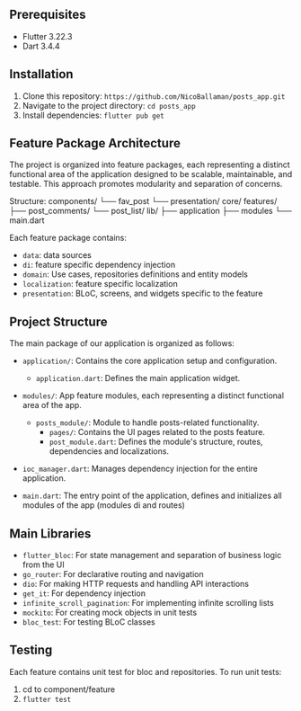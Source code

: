 ## Prerequisites
- Flutter 3.22.3
- Dart 3.4.4

## Installation

1. Clone this repository: 
    `https://github.com/NicoBallaman/posts_app.git`
2. Navigate to the project directory:
    `cd posts_app`
3. Install dependencies:
    `flutter pub get`


## Feature Package Architecture

The project is organized into feature packages, each representing a distinct functional area of the application designed to be scalable, maintainable, and testable. This approach promotes modularity and separation of concerns.

Structure:
components/
└── fav_post
    └── presentation/
core/
features/
├── post_comments/
└── post_list/
lib/
├── application
├── modules
└── main.dart

Each feature package contains:
- `data`:  data sources
- `di`:  feature specific dependency injection
- `domain`: Use cases, repositories definitions and entity models
- `localization`: feature specific localization
- `presentation`: BLoC, screens, and widgets specific to the feature

## Project Structure

The main package of our application is organized as follows:
- `application/`: Contains the core application setup and configuration.
    - `application.dart`: Defines the main application widget.

- `modules/`: App feature modules, each representing a distinct functional area of the app.
  - `posts_module/`: Module to handle posts-related functionality.
    - `pages/`: Contains the UI pages related to the posts feature.
    - `post_module.dart`: Defines the module's structure, routes, dependencies and localizations.

- `ioc_manager.dart`: Manages dependency injection for the entire application.

- `main.dart`: The entry point of the application, defines and initializes all modules of the app (modules di and routes)



## Main Libraries

- `flutter_bloc`: For state management and separation of business logic from the UI
- `go_router`: For declarative routing and navigation
- `dio`: For making HTTP requests and handling API interactions
- `get_it`: For dependency injection
- `infinite_scroll_pagination`: For implementing infinite scrolling lists
- `mockito`: For creating mock objects in unit tests
- `bloc_test`: For testing BLoC classes

## Testing

Each feature contains unit test for bloc and repositories. To run unit tests:
1. cd to component/feature
2. `flutter test`